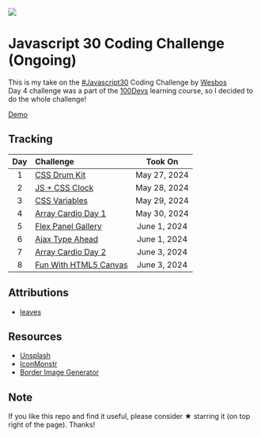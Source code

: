 ![](https://javascript30.com/images/JS3-social-share.png)

# Javascript 30 Coding Challenge (Ongoing)
This is my take on the [#Javascript30](https://javascript30.com/) Coding Challenge by [Wesbos](https://github.com/wesbos/JavaScript30)  
Day 4 challenge was a part of the [100Devs](https://leonnoel.com/100devs/) learning course, so I decided to do the whole challenge!

[Demo](https://jordles.github.io/Javascript-30/)

## Tracking

| Day | Challenge                                           |    Took On     |
| :-: | :-------------------------------------------------- | :------------: |
|  1  | [CSS Drum Kit][1]                                   |  May 27, 2024  |
|  2  | [JS + CSS Clock][2]                                 |  May 28, 2024  |
|  3  | [CSS Variables][3]                                  |  May 29, 2024  |
|  4  | [Array Cardio Day 1][4]                             |  May 30, 2024  |
|  5  | [Flex Panel Gallery][5]                             |  June 1, 2024  |
|  6  | [Ajax Type Ahead][6]                                |  June 1, 2024  |
|  7  | [Array Cardio Day 2][7]                             |  June 3, 2024  |
|  8  | [Fun With HTML5 Canvas][8]                          |  June 3, 2024  |

[1]: /Day%201
[2]: /Day%202
[3]: /Day%203
[4]: /Day%204
[5]: /Day%205
[6]: /Day%206
[7]: /Day%207
[8]: /Day%208

<!-- %20 is the URL encoding for a space -->

## Attributions

* [leaves](https://clipart-library.com/clipart/8izrdA9LT.htm)

## Resources

* [Unsplash](https://unsplash.com/)
* [IconMonstr](https://iconmonstr.com/)
* [Border Image Generator](https://developer.mozilla.org/en-US/docs/Web/CSS/CSS_backgrounds_and_borders/Border-image_generator)

## Note

If you like this repo and find it useful, please consider ★ starring it (on top right of the page). Thanks!
